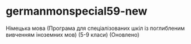 # germanmonspecial59-new
Німецька мова (Програма для спеціалізованих шкіл із поглибленим вивченням іноземних мов) (5-9 класи) (Оновлено)

